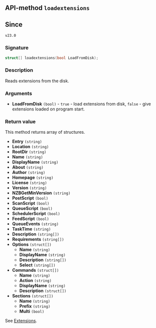 ## API-method `loadextensions`

## Since 
`v23.0`

### Signature
``` c++
struct[] loadextensions(bool LoadFromDisk);
```

### Description
Reads extensions from the disk.

### Arguments
- **LoadFromDisk** `(bool)` - `true` - load extensions from disk, `false` - give extensions loaded on program start.

### Return value
This method returns array of structures.

- **Entry** `(string)`
- **Location** `(string)`
- **RootDir** `(string)`
- **Name** `(string)`
- **DisplayName** `(string)`
- **About** `(string)`
- **Author** `(string)`
- **Homepage** `(string)`
- **License** `(string)`
- **Version** `(string)`
- **NZBGetMinVersion** `(string)`
- **PostScript** `(bool)`
- **ScanScript** `(bool)`
- **QueueScript** `(bool)`
- **SchedulerScript** `(bool)`
- **FeedScript** `(bool)`
- **QueueEvents** `(string)`
- **TaskTime** `(string)`
- **Description** `(string[])`
- **Requirements** `(string[])`
- **Options** `(struct[])`
  - **Name** `(string)`
  - **DisplayName** `(string)`
  - **Description** `(string[])`
  - **Select** `(string[])`
- **Commands** `(struct[])`
  - **Name** `(string)`
  - **Action** `(string)`
  - **DisplayName** `(string)`
  - **Description** `(struct[])`
- **Sections** `(struct[])`
  - **Name** `(string)`
  - **Prefix** `(string)`
  - **Multi** `(bool)`

See [Extensions](../extensions/EXTENSIONS.md).
